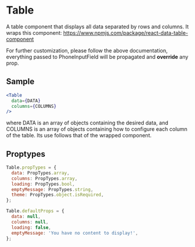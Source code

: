 # Table
A table component that displays all data separated by rows and columns.
It wraps this component:
https://www.npmjs.com/package/react-data-table-component

For further customization, please follow the above documentation,
everything passed to PhoneInputField will be propagated and **override** any prop.

## Sample
```jsx
<Table
  data={DATA}
  columns={COLUMNS}
/>
```
where DATA is an array of objects containing the desired data, and COLUMNS is an array of objects containing how to configure each column of the table. Its use follows that of the wrapped component.

## Proptypes
```jsx
Table.propTypes = {
  data: PropTypes.array,
  columns: PropTypes.array,
  loading: PropTypes.bool,
  emptyMessage: PropTypes.string,
  theme: PropTypes.object.isRequired,
};

Table.defaultProps = {
  data: null,
  columns: null,
  loading: false,
  emptyMessage: 'You have no content to display!',
};
```

